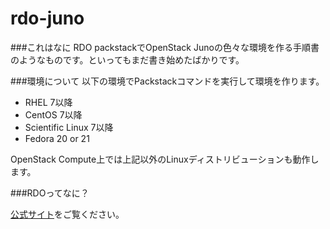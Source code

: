 rdo-juno
==========

###これはなに
RDO packstackでOpenStack Junoの色々な環境を作る手順書のようなものです。といってもまだ書き始めたばかりです。

###環境について
以下の環境でPackstackコマンドを実行して環境を作ります。

- RHEL 7以降
- CentOS 7以降
- Scientific Linux 7以降
- Fedora 20 or 21

OpenStack Compute上では上記以外のLinuxディストリビューションも動作します。

###RDOってなに？

[公式サイト](https://openstack.redhat.com/Main_Page)をご覧ください。
